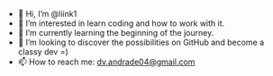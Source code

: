 - 👋 Hi, I’m @liink1
- 👀 I’m interested in learn coding and how to work with it.
- 🌱 I’m currently learning the beginning of the journey.
- 💞️ I’m looking to discover the possibilities on GitHub and become a classy dev =)
- 📫 How to reach me: dv.andrade04@gmail.com

<!---
liink1/liink1 is a ✨ special ✨ repository because its `README.md` (this file) appears on your GitHub profile.
You can click the Preview link to take a look at your changes.
--->
